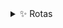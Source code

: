 <details>
<summary>✨ Rotas</summary>
<ul>
<li>
    <h4>Raíz</h4>
    <p>Página Inicial: <code>outonofashion.com</code></p>
</li>

<li>
    <h4>Página Produtos</h4>
    <p>Página Produtos Masculino: <code>/masculino</code></p>
    <p>Página Produtos Feminino: <code>/feminin</code></p>
    <p>Página Produtos Menino: <code>/menino</code></p>
    <p>Página Produtos Menina: <code>/menina</code></p>
</li>
</ul>

        - *Página Produtos Promoções [Unissex]:* `/promocoes`
        - *Página Produtos Calçados [Unissex]:* `/calcados`
        - *Página Produtos Roupas [Unissex]:* `/roupas`
        - *Página Produtos Acessórios [Unissex]:* `/acessorios`
        - *Página Produtos Marcas [Unissex]:* `/marcas`
        
        # Página Filtro
        - *Página Filtro Calçados:* `/calcados/produtos?tipo-produto=chinelo?genero=masculino&tamanho=40&marca=coca-cola&cor=azul&preco=60-100`
        - *Página Filtro Roupas:* `/roupas/produtos?tipo-produto=biquini&genero=feminino&tamanho=m&marca=billabong&cor=verde&preco=100-160`
        - *Página Filtro Acessórios:* `/acessorios/produtos?tipo-produto=oculos&genero=menino&tamanho=50&marca=atitude&cor=prata&preco=240-380`
        - *Página Filtro Marcas:* `/marcas/produtos?marca=adidas?tipo-produto=agasalho&genero=menina&tamanho=p&cor=rosa&preco=380-770&sort=ofertas`

		# Página Autenticação
        - *Página Login/Cadastro:* `/login`
        - *Página Cadastro Confirmação:* `/login/cadastrado`
        - *Página Login Pagamento:* `/login/finalizar-compra`

        # Página Dados Cliente
        - *Página Conta:* `/conta`
        - *Página Favorito:* `/conta/favoritos`

        # Página Itens Compra
		- *Página Carrinho:* `/carrinho`

        # Página Pagamento:
        - *Página Finalizar Compra:* `/finalizar-compra`
        - *Página Confirmação:* `/finalizar-compra/confirmacao`

		# Página Institucionais
        - *Página Sobre:* `/sobre`
		- *Página Política de Privacidade:* `/politicas-privacidade`
        - *Página Não Encontrada:* `/pagina-nao-encontrada`
        - *Página Contato:* `/contato`

        # Página Gerência
		- *Página CMS:* `/cms`

        # Página Novidades
		- *Página Blog:* `/blog`
</details>